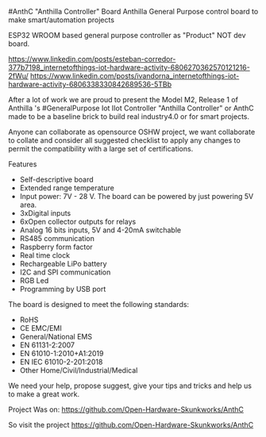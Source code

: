 #AnthC
"Anthilla Controller" Board
Anthilla General Purpose control board to make smart/automation projects

ESP32 WROOM based general purpose controller as "Product" NOT dev board.

https://www.linkedin.com/posts/esteban-corredor-377b7198_internetofthings-iot-hardware-activity-6806270362570121216-2fWu/
https://www.linkedin.com/posts/ivandorna_internetofthings-iot-hardware-activity-6806338330842689536-5TBb

After a lot of work we are proud to present the Model M2, Release 1 of Anthilla 's #GeneralPurpose Iot IIot Controller "Anthilla Controller" or AnthC made to be a baseline brick to build real industry4.0 or for smart projects. 

Anyone can collaborate as opensource OSHW project, we want collaborate to collate and consider all suggested checklist to apply any changes to permit the compatibility with a large set of certifications.

Features
- Self-descriptive board
- Extended range temperature
- Input power: 7V - 28 V. The board can be powered by just powering 5V area.
- 3xDigital inputs
- 6xOpen collector outputs for relays
- Analog 16 bits inputs, 5V and 4-20mA switchable
- RS485 communication
- Raspberry form factor
- Real time clock
- Rechargeable LiPo battery
- I2C and SPI communication
- RGB Led
- Programming by USB port

The board is designed to meet the following standards: 

- RoHS
- CE EMC/EMI
- General/National EMS
- EN 61131-2:2007
- EN 61010-1:2010+A1:2019
- EN IEC 61010-2-201:2018
- Other Home/Civil/Industrial/Medical

We need your help, propose suggest, give your tips and tricks and help us to make a great work.

Project Was on: https://github.com/Open-Hardware-Skunkworks/AnthC



So visit the project https://github.com/Open-Hardware-Skunkworks/AnthC
